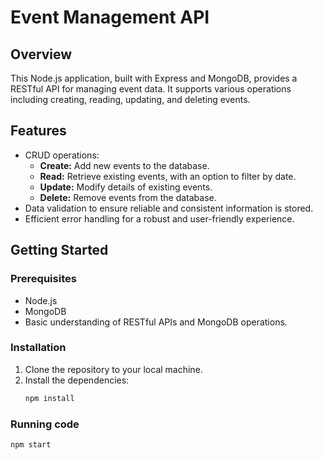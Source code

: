 # Event Management API

## Overview
This Node.js application, built with Express and MongoDB, provides a RESTful API for managing event data. It supports various operations including creating, reading, updating, and deleting events.

## Features
- CRUD operations:
  - **Create:** Add new events to the database.
  - **Read:** Retrieve existing events, with an option to filter by date.
  - **Update:** Modify details of existing events.
  - **Delete:** Remove events from the database.
- Data validation to ensure reliable and consistent information is stored.
- Efficient error handling for a robust and user-friendly experience.

## Getting Started

### Prerequisites
- Node.js
- MongoDB
- Basic understanding of RESTful APIs and MongoDB operations.

### Installation
1. Clone the repository to your local machine.
2. Install the dependencies:
   ```bash
   npm install


### Running code

   ```bash
   npm start


